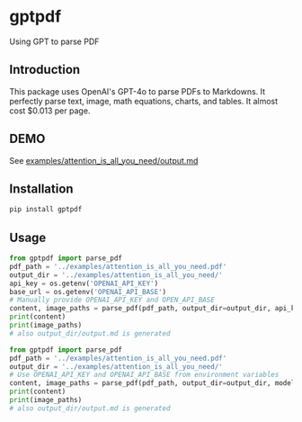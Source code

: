 # gptpdf
Using GPT to parse PDF

## Introduction

This package uses OpenAI's GPT-4o to parse PDFs to Markdowns.
It perfectly parse text, image, math equations, charts, and tables.
It almost cost $0.013 per page.


## DEMO

See [examples/attention_is_all_you_need/output.md](examples/attention_is_all_you_need/output.md)

## Installation

```bash
pip install gptpdf
```

## Usage

```python
from gptpdf import parse_pdf
pdf_path = '../examples/attention_is_all_you_need.pdf'
output_dir = '../examples/attention_is_all_you_need/'
api_key = os.getenv('OPENAI_API_KEY')
base_url = os.getenv('OPENAI_API_BASE')
# Manually provide OPENAI_API_KEY and OPEN_API_BASE
content, image_paths = parse_pdf(pdf_path, output_dir=output_dir, api_key=api_key, base_url=base_url, model='gpt-4o')
print(content)
print(image_paths)
# also output_dir/output.md is generated
```

```python
from gptpdf import parse_pdf
pdf_path = '../examples/attention_is_all_you_need.pdf'
output_dir = '../examples/attention_is_all_you_need/'
# Use OPENAI_API_KEY and OPENAI_API_BASE from environment variables
content, image_paths = parse_pdf(pdf_path, output_dir=output_dir, model='gpt-4o', verbose=True)
print(content)
print(image_paths)
# also output_dir/output.md is generated
```